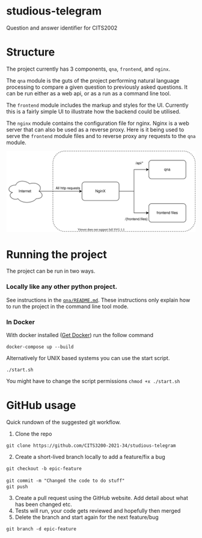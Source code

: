# studious-telegram
Question and answer identifier for CITS2002

# Structure

The project currently has 3 components, `qna`, `frontend`, and `nginx`. 

The `qna` module is the guts of the project performing natural language processing to compare a given question to previously asked questions. It can be run either as a web api, or as a run as a command line tool.

The `frontend` module includes the markup and styles for the UI. Currently this is a fairly simple UI to illustrate how the backend could be utilised.

The `nginx` module contains the configuration file for nginx. Nginx is a web server that can also be used as a reverse proxy. Here is it being used to serve the `frontend` module files and to reverse proxy any requests to the `qna` module.

![Structure Diagram](./docs/diagrams/structure.drawio.svg)

# Running the project

The project can be run in two ways. 

### Locally like any other python project. 

See instructions in the [`qna/README.md`](qna/README.md). These instructions only explain how to run the project in the command line tool mode.

### In Docker

With docker installed ([Get Docker](https://docs.docker.com/get-docker/)) run the follow command

```
docker-compose up --build
```

Alternatively for UNIX based systems you can use the start script.

```
./start.sh
```

You might have to change the script permissions `chmod +x ./start.sh`


# GitHub usage

Quick rundown of the suggested git workflow.

1. Clone the repo
```
git clone https://github.com/CITS3200-2021-34/studious-telegram
```
2. Create a short-lived branch locally to add a feature/fix a bug
```
git checkout -b epic-feature

git commit -m "Changed the code to do stuff"
git push
```
3. Create a pull request using the GitHub website. Add detail about what has been changed etc.
4. Tests will run, your code gets reviewed and hopefully then merged
5. Delete the branch and start again for the next feature/bug
```
git branch -d epic-feature
```
